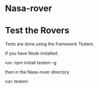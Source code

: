 Nasa-rover
==========

# Test the Rovers

Tests are done using the framework Testem.

If you have Node installed:

run: npm install testem -g

then in the Nasa-rover directory

run: testem
